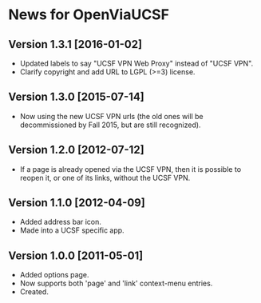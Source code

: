 # News for OpenViaUCSF

## Version 1.3.1 [2016-01-02]

 * Updated labels to say "UCSF VPN Web Proxy" instead of "UCSF VPN".
 * Clarify copyright and add URL to LGPL (>=3) license.


## Version 1.3.0 [2015-07-14]

 * Now using the new UCSF VPN urls (the old ones will be 
   decommissioned by Fall 2015, but are still recognized).


## Version 1.2.0 [2012-07-12]

 * If a page is already opened via the UCSF VPN, then it is possible
  to reopen it, or one of its links, without the UCSF VPN.


## Version 1.1.0 [2012-04-09]

 * Added address bar icon.
 * Made into a UCSF specific app.


## Version 1.0.0 [2011-05-01]

 * Added options page.
 * Now supports both 'page' and 'link' context-menu entries.
 * Created.
